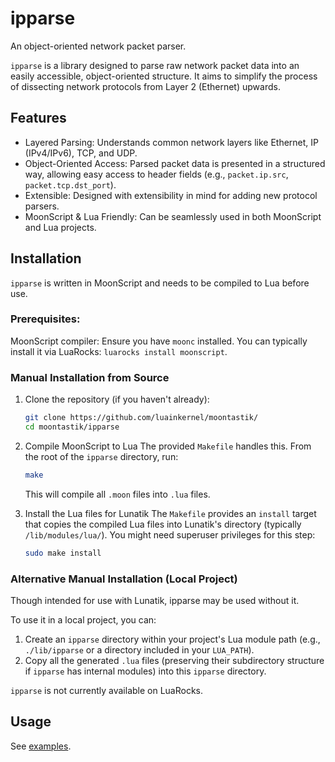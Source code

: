 # ipparse

An object-oriented network packet parser.

`ipparse` is a library designed to parse raw network packet data into an easily accessible, object-oriented structure. It aims to simplify the process of dissecting network protocols from Layer 2 (Ethernet) upwards.

## Features

*   Layered Parsing: Understands common network layers like Ethernet, IP (IPv4/IPv6), TCP, and UDP.
*   Object-Oriented Access: Parsed packet data is presented in a structured way, allowing easy access to header fields (e.g., `packet.ip.src`, `packet.tcp.dst_port`).
*   Extensible: Designed with extensibility in mind for adding new protocol parsers.
*   MoonScript & Lua Friendly: Can be seamlessly used in both MoonScript and Lua projects.

## Installation

`ipparse` is written in MoonScript and needs to be compiled to Lua before use.

### Prerequisites:

MoonScript compiler: Ensure you have `moonc` installed. You can typically install it via LuaRocks: `luarocks install moonscript`.

### Manual Installation from Source

1.  Clone the repository (if you haven't already):
    ```bash
    git clone https://github.com/luainkernel/moontastik/
    cd moontastik/ipparse
    ```

2.  Compile MoonScript to Lua
    The provided `Makefile` handles this. From the root of the `ipparse` directory, run:
    ```bash
    make
    ```
    This will compile all `.moon` files into `.lua` files.

3.  Install the Lua files for Lunatik
    The `Makefile` provides an `install` target that copies the compiled Lua files into Lunatik's directory (typically `/lib/modules/lua/`). You might need superuser privileges for this step:
    ```bash
    sudo make install
    ```

### Alternative Manual Installation (Local Project)

Though intended for use with Lunatik,
ipparse may be used without it.

To use it in a local project, you can:
1.  Create an `ipparse` directory within your project's Lua module path (e.g., `./lib/ipparse` or a directory included in your `LUA_PATH`).
2.  Copy all the generated `.lua` files (preserving their subdirectory structure if `ipparse` has internal modules) into this `ipparse` directory.

`ipparse` is not currently available on LuaRocks.

## Usage

See [examples](./examples/).

